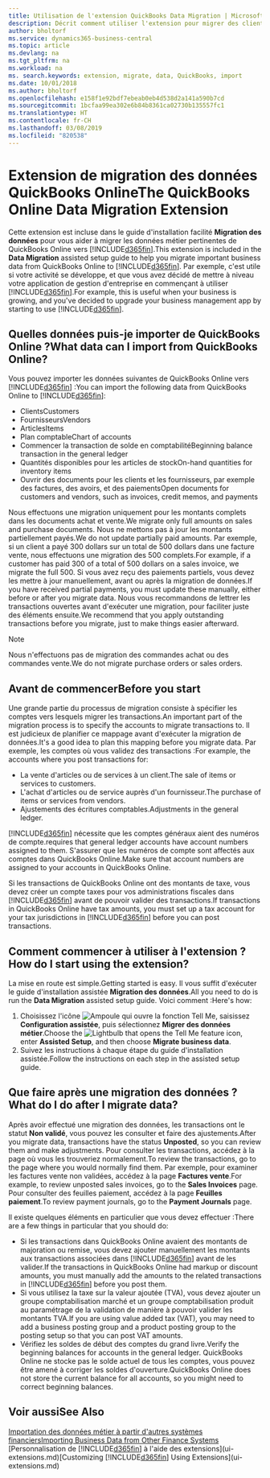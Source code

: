 ```yaml
---
title: Utilisation de l'extension QuickBooks Data Migration | Microsoft Docs
description: Décrit comment utiliser l'extension pour migrer des clients, des fournisseurs, des articles, et des comptes de QuickBooks Online dans Business Central.
author: bholtorf
ms.service: dynamics365-business-central
ms.topic: article
ms.devlang: na
ms.tgt_pltfrm: na
ms.workload: na
ms. search.keywords: extension, migrate, data, QuickBooks, import
ms.date: 10/01/2018
ms.author: bholtorf
ms.openlocfilehash: e158f1e92bdf7ebeab0eb4d538d2a141a590b7cd
ms.sourcegitcommit: 1bcfaa99ea302e6b84b8361ca02730b135557fc1
ms.translationtype: HT
ms.contentlocale: fr-CH
ms.lasthandoff: 03/08/2019
ms.locfileid: "820538"
---
```

# <a name="the-quickbooks-online-data-migration-extension"></a><span data-ttu-id="073bf-103">Extension de migration des données QuickBooks Online</span><span class="sxs-lookup"><span data-stu-id="073bf-103">The QuickBooks Online Data Migration Extension</span></span>
<span data-ttu-id="073bf-104">Cette extension est incluse dans le guide d'installation facilité **Migration des données** pour vous aider à migrer les données métier pertinentes de QuickBooks Online vers [!INCLUDE[d365fin](includes/d365fin_md.md)].</span><span class="sxs-lookup"><span data-stu-id="073bf-104">This extension is included in the **Data Migration** assisted setup guide to help you migrate important business data from QuickBooks Online to [!INCLUDE[d365fin](includes/d365fin_md.md)].</span></span> <span data-ttu-id="073bf-105">Par exemple, c'est utile si votre activité se développe, et que vous avez décidé de mettre à niveau votre application de gestion d'entreprise en commençant à utiliser [!INCLUDE[d365fin](includes/d365fin_md.md)].</span><span class="sxs-lookup"><span data-stu-id="073bf-105">For example, this is useful when your business is growing, and you've decided to upgrade your business management app by starting to use [!INCLUDE[d365fin](includes/d365fin_md.md)].</span></span>

## <a name="what-data-can-i-import-from-quickbooks-online"></a><span data-ttu-id="073bf-106">Quelles données puis-je importer de QuickBooks Online ?</span><span class="sxs-lookup"><span data-stu-id="073bf-106">What data can I import from QuickBooks Online?</span></span>
<span data-ttu-id="073bf-107">Vous pouvez importer les données suivantes de QuickBooks Online vers [!INCLUDE[d365fin](includes/d365fin_md.md)] :</span><span class="sxs-lookup"><span data-stu-id="073bf-107">You can import the following data from QuickBooks Online to [!INCLUDE[d365fin](includes/d365fin_md.md)]:</span></span>  

* <span data-ttu-id="073bf-108">Clients</span><span class="sxs-lookup"><span data-stu-id="073bf-108">Customers</span></span>
* <span data-ttu-id="073bf-109">Fournisseurs</span><span class="sxs-lookup"><span data-stu-id="073bf-109">Vendors</span></span>
* <span data-ttu-id="073bf-110">Articles</span><span class="sxs-lookup"><span data-stu-id="073bf-110">Items</span></span>
* <span data-ttu-id="073bf-111">Plan comptable</span><span class="sxs-lookup"><span data-stu-id="073bf-111">Chart of accounts</span></span>
* <span data-ttu-id="073bf-112">Commencer la transaction de solde en comptabilité</span><span class="sxs-lookup"><span data-stu-id="073bf-112">Beginning balance transaction in the general ledger</span></span>
* <span data-ttu-id="073bf-113">Quantités disponibles pour les articles de stock</span><span class="sxs-lookup"><span data-stu-id="073bf-113">On-hand quantities for inventory items</span></span>
* <span data-ttu-id="073bf-114">Ouvrir des documents pour les clients et les fournisseurs, par exemple des factures, des avoirs, et des paiements</span><span class="sxs-lookup"><span data-stu-id="073bf-114">Open documents for customers and vendors, such as invoices, credit memos, and payments</span></span>

<span data-ttu-id="073bf-115">Nous effectuons une migration uniquement pour les montants complets dans les documents achat et vente.</span><span class="sxs-lookup"><span data-stu-id="073bf-115">We migrate only full amounts on sales and purchase documents.</span></span> <span data-ttu-id="073bf-116">Nous ne mettons pas à jour les montants partiellement payés.</span><span class="sxs-lookup"><span data-stu-id="073bf-116">We do not update partially paid amounts.</span></span> <span data-ttu-id="073bf-117">Par exemple, si un client a payé 300 dollars sur un total de 500 dollars dans une facture vente, nous effectuons une migration des 500 complets.</span><span class="sxs-lookup"><span data-stu-id="073bf-117">For example, if a customer has paid 300 of a total of 500 dollars on a sales invoice, we migrate the full 500.</span></span> <span data-ttu-id="073bf-118">Si vous avez reçu des paiements partiels, vous devez les mettre à jour manuellement, avant ou après la migration de données.</span><span class="sxs-lookup"><span data-stu-id="073bf-118">If you have received partial payments, you must update these manually, either before or after you migrate data.</span></span> <span data-ttu-id="073bf-119">Nous vous recommandons de lettrer les transactions ouvertes avant d'exécuter une migration, pour faciliter juste des éléments ensuite.</span><span class="sxs-lookup"><span data-stu-id="073bf-119">We recommend that you apply outstanding transactions before you migrate, just to make things easier afterward.</span></span>

> [!NOTE]  
>   <span data-ttu-id="073bf-120">Nous n'effectuons pas de migration des commandes achat ou des commandes vente.</span><span class="sxs-lookup"><span data-stu-id="073bf-120">We do not migrate purchase orders or sales orders.</span></span>

## <a name="before-you-start"></a><span data-ttu-id="073bf-121">Avant de commencer</span><span class="sxs-lookup"><span data-stu-id="073bf-121">Before you start</span></span>
<span data-ttu-id="073bf-122">Une grande partie du processus de migration consiste à spécifier les comptes vers lesquels migrer les transactions.</span><span class="sxs-lookup"><span data-stu-id="073bf-122">An important part of the migration process is to specify the accounts to migrate transactions to.</span></span> <span data-ttu-id="073bf-123">Il est judicieux de planifier ce mappage avant d'exécuter la migration de données.</span><span class="sxs-lookup"><span data-stu-id="073bf-123">It's a good idea to plan this mapping before you migrate data.</span></span> <span data-ttu-id="073bf-124">Par exemple, les comptes où vous validez des transactions :</span><span class="sxs-lookup"><span data-stu-id="073bf-124">For example, the accounts where you post transactions for:</span></span>  

* <span data-ttu-id="073bf-125">La vente d'articles ou de services à un client.</span><span class="sxs-lookup"><span data-stu-id="073bf-125">The sale of items or services to customers.</span></span>
* <span data-ttu-id="073bf-126">L'achat d'articles ou de service auprès d'un fournisseur.</span><span class="sxs-lookup"><span data-stu-id="073bf-126">The purchase of items or services from vendors.</span></span>  
* <span data-ttu-id="073bf-127">Ajustements des écritures comptables.</span><span class="sxs-lookup"><span data-stu-id="073bf-127">Adjustments in the general ledger.</span></span>  

[!INCLUDE[d365fin](includes/d365fin_md.md)] <span data-ttu-id="073bf-128">nécessite que les comptes généraux aient des numéros de compte.</span><span class="sxs-lookup"><span data-stu-id="073bf-128">requires that general ledger accounts have account numbers assigned to them.</span></span> <span data-ttu-id="073bf-129">S'assurer que les numéros de compte sont affectés aux comptes dans QuickBooks Online.</span><span class="sxs-lookup"><span data-stu-id="073bf-129">Make sure that account numbers are assigned to your accounts in QuickBooks Online.</span></span>

<span data-ttu-id="073bf-130">Si les transactions de QuickBooks Online ont des montants de taxe, vous devez créer un compte taxes pour vos administrations fiscales dans [!INCLUDE[d365fin](includes/d365fin_md.md)] avant de pouvoir valider des transactions.</span><span class="sxs-lookup"><span data-stu-id="073bf-130">If transactions in QuickBooks Online have tax amounts, you must set up a tax account for your tax jurisdictions in [!INCLUDE[d365fin](includes/d365fin_md.md)] before you can post transactions.</span></span>

## <a name="how-do-i-start-using-the-extension"></a><span data-ttu-id="073bf-131">Comment commencer à utiliser à l'extension ?</span><span class="sxs-lookup"><span data-stu-id="073bf-131">How do I start using the extension?</span></span>
<span data-ttu-id="073bf-132">La mise en route est simple.</span><span class="sxs-lookup"><span data-stu-id="073bf-132">Getting started is easy.</span></span> <span data-ttu-id="073bf-133">Il vous suffit d'exécuter le guide d'installation assistée **Migration des données**.</span><span class="sxs-lookup"><span data-stu-id="073bf-133">All you need to do is run the **Data Migration** assisted setup guide.</span></span> <span data-ttu-id="073bf-134">Voici comment :</span><span class="sxs-lookup"><span data-stu-id="073bf-134">Here's how:</span></span>

1. <span data-ttu-id="073bf-135">Choisissez l'icône ![Ampoule qui ouvre la fonction Tell Me](media/ui-search/search_small.png "Dites-moi ce que vous voulez faire"), saisissez **Configuration assistée**, puis sélectionnez **Migrer des données métier**.</span><span class="sxs-lookup"><span data-stu-id="073bf-135">Choose the ![Lightbulb that opens the Tell Me feature](media/ui-search/search_small.png "Tell me what you want to do") icon, enter **Assisted Setup**, and then choose **Migrate business data**.</span></span>
2. <span data-ttu-id="073bf-136">Suivez les instructions à chaque étape du guide d'installation assistée.</span><span class="sxs-lookup"><span data-stu-id="073bf-136">Follow the instructions on each step in the assisted setup guide.</span></span>

## <a name="what-do-i-do-after-i-migrate-data"></a><span data-ttu-id="073bf-137">Que faire après une migration des données ?</span><span class="sxs-lookup"><span data-stu-id="073bf-137">What do I do after I migrate data?</span></span>
<span data-ttu-id="073bf-138">Après avoir effectué une migration des données, les transactions ont le statut **Non validé**, vous pouvez les consulter et faire des ajustements.</span><span class="sxs-lookup"><span data-stu-id="073bf-138">After you migrate data, transactions have the status **Unposted**, so you can review them and make adjustments.</span></span> <span data-ttu-id="073bf-139">Pour consulter les transactions, accédez à la page où vous les trouveriez normalement.</span><span class="sxs-lookup"><span data-stu-id="073bf-139">To review the transactions, go to the page where you would normally find them.</span></span> <span data-ttu-id="073bf-140">Par exemple, pour examiner les factures vente non validées, accédez à la page **Factures vente**.</span><span class="sxs-lookup"><span data-stu-id="073bf-140">For example, to review unposted sales invoices, go to the **Sales Invoices** page.</span></span> <span data-ttu-id="073bf-141">Pour consulter des feuilles paiement, accédez à la page **Feuilles paiement**.</span><span class="sxs-lookup"><span data-stu-id="073bf-141">To review payment journals, go to the **Payment Journals** page.</span></span>   

<span data-ttu-id="073bf-142">Il existe quelques éléments en particulier que vous devez effectuer :</span><span class="sxs-lookup"><span data-stu-id="073bf-142">There are a few things in particular that you should do:</span></span>

* <span data-ttu-id="073bf-143">Si les transactions dans QuickBooks Online avaient des montants de majoration ou remise, vous devez ajouter manuellement les montants aux transactions associées dans [!INCLUDE[d365fin](includes/d365fin_md.md)] avant de les valider.</span><span class="sxs-lookup"><span data-stu-id="073bf-143">If the transactions in QuickBooks Online had markup or discount amounts, you must manually add the amounts to the related transactions in [!INCLUDE[d365fin](includes/d365fin_md.md)] before you post them.</span></span>
* <span data-ttu-id="073bf-144">Si vous utilisez la taxe sur la valeur ajoutée (TVA), vous devez ajouter un groupe comptabilisation marché et un groupe comptabilisation produit au paramétrage de la validation de manière à pouvoir valider les montants TVA.</span><span class="sxs-lookup"><span data-stu-id="073bf-144">If you are using value added tax (VAT), you may need to add a business posting group and a product posting group to the posting setup so that you can post VAT amounts.</span></span>
* <span data-ttu-id="073bf-145">Vérifiez les soldes de début des comptes du grand livre.</span><span class="sxs-lookup"><span data-stu-id="073bf-145">Verify the beginning balances for accounts in the general ledger.</span></span> <span data-ttu-id="073bf-146">QuickBooks Online ne stocke pas le solde actuel de tous les comptes, vous pouvez être amené à corriger les soldes d'ouverture.</span><span class="sxs-lookup"><span data-stu-id="073bf-146">QuickBooks Online does not store the current balance for all accounts, so you might need to correct beginning balances.</span></span>

## <a name="see-also"></a><span data-ttu-id="073bf-147">Voir aussi</span><span class="sxs-lookup"><span data-stu-id="073bf-147">See Also</span></span>
[<span data-ttu-id="073bf-148">Importation des données métier à partir d'autres systèmes financiers</span><span class="sxs-lookup"><span data-stu-id="073bf-148">Importing Business Data from Other Finance Systems</span></span>](across-import-data-configuration-packages.md)  
<span data-ttu-id="073bf-149">[Personnalisation de [!INCLUDE[d365fin](includes/d365fin_md.md)] à l'aide des extensions](ui-extensions.md)</span><span class="sxs-lookup"><span data-stu-id="073bf-149">[Customizing [!INCLUDE[d365fin](includes/d365fin_md.md)] Using Extensions](ui-extensions.md)</span></span>  
